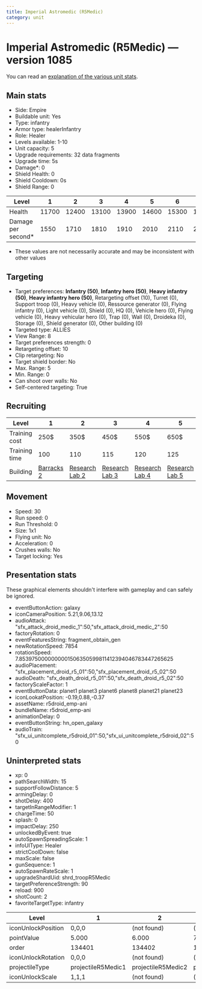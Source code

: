 ```yaml
---
title: Imperial Astromedic (R5Medic)
category: unit
---
```


# Imperial Astromedic (R5Medic) — version 1085

You can read an [explanation  of the various unit stats](unitexplained.md).

## Main stats

  * Side: Empire
  * Buildable unit: Yes
  * Type: infantry
  * Armor type: healerInfantry
  * Role: Healer
  * Levels available: 1-10
  * Unit capacity: 5
  * Upgrade requirements: 32 data fragments
  * Upgrade time: 5s
  * Damage*: 0
  * Shield Health: 0
  * Shield Cooldown: 0s
  * Shield Range: 0

|Level             |1    |2    |3    |4    |5    |6    |7    |8    |9    |10   |
|------------------|-----|-----|-----|-----|-----|-----|-----|-----|-----|-----|
|Health            |11700|12400|13100|13900|14600|15300|16000|16800|18100|19500|
|Damage per second*|1550 |1710 |1810 |1910 |2010 |2110 |2210 |2310 |2490 |2690 |

* These values are not necessarily accurate and may be inconsistent with other values

## Targeting

  * Target preferences: **Infantry (50)**, **Infantry hero (50)**, **Heavy infantry (50)**, **Heavy infantry hero (50)**, Retargeting offset (10), Turret (0), Support troop (0), Heavy vehicle (0), Ressource generator (0), Flying infantry (0), Light vehicle (0), Shield (0), HQ (0), Vehicle hero (0), Flying vehicle (0), Heavy vehicular hero (0), Trap (0), Wall (0), Droideka (0), Storage (0), Shield generator (0), Other building (0)
  * Targeted type: ALLIES
  * View Range: 8
  * Target preferences strength: 0
  * Retargeting offset: 10
  * Clip retargeting: No
  * Target shield border: No
  * Max. Range: 5
  * Min. Range: 0
  * Can shoot over walls: No
  * Self-centered targeting: True

## Recruiting

|Level        |1                                |2                                      |3                                      |4                                      |5                                      |6                                      |7                                      |8                                      |9                                      |10                                      |
|-------------|---------------------------------|---------------------------------------|---------------------------------------|---------------------------------------|---------------------------------------|---------------------------------------|---------------------------------------|---------------------------------------|---------------------------------------|----------------------------------------|
|Training cost|250$                             |350$                                   |450$                                   |550$                                   |650$                                   |750$                                   |850$                                   |1000$                                  |1050$                                  |1150$                                   |
|Training time|100                              |110                                    |115                                    |120                                    |125                                    |130                                    |135                                    |140                                    |145                                    |150                                     |
|Building     |[Barracks 2](empireBarracks.html)|[Research Lab 2](empireOffenseLab.html)|[Research Lab 3](empireOffenseLab.html)|[Research Lab 4](empireOffenseLab.html)|[Research Lab 5](empireOffenseLab.html)|[Research Lab 6](empireOffenseLab.html)|[Research Lab 7](empireOffenseLab.html)|[Research Lab 8](empireOffenseLab.html)|[Research Lab 9](empireOffenseLab.html)|[Research Lab 10](empireOffenseLab.html)|

## Movement

  * Speed: 30
  * Run speed: 0
  * Run Threshold: 0
  * Size: 1x1
  * Flying unit: No
  * Acceleration: 0
  * Crushes walls: No
  * Target locking: Yes

## Presentation stats

These graphical elements shouldn't interfere with gameplay and can safely be ignored.

  * eventButtonAction: galaxy
  * iconCameraPosition: 5.21,9.06,13.12
  * audioAttack: "sfx_attack_droid_medic_1":50,"sfx_attack_droid_medic_2":50
  * factoryRotation: 0
  * eventFeaturesString: fragment_obtain_gen
  * newRotationSpeed: 7854
  * rotationSpeed: 7.8539750000000001506350599811412394046783447265625
  * audioPlacement: "sfx_placement_droid_r5_01":50,"sfx_placement_droid_r5_02":50
  * audioDeath: "sfx_death_droid_r5_01":50,"sfx_death_droid_r5_02":50
  * factoryScaleFactor: 1
  * eventButtonData: planet1 planet3 planet6 planet8 planet21 planet23
  * iconLookatPosition: -0.19,0.88,-0.37
  * assetName: r5droid_emp-ani
  * bundleName: r5droid_emp-ani
  * animationDelay: 0
  * eventButtonString: hn_open_galaxy
  * audioTrain: "sfx_ui_unitcomplete_r5droid_01":50,"sfx_ui_unitcomplete_r5droid_02":50

## Uninterpreted stats

  * xp: 0
  * pathSearchWidth: 15
  * supportFollowDistance: 5
  * armingDelay: 0
  * shotDelay: 400
  * targetInRangeModifier: 1
  * chargeTime: 50
  * splash: 0
  * impactDelay: 250
  * unlockedByEvent: true
  * autoSpawnSpreadingScale: 1
  * infoUIType: Healer
  * strictCoolDown: false
  * maxScale: false
  * gunSequence: 1
  * autoSpawnRateScale: 1
  * upgradeShardUid: shrd_troopR5Medic
  * targetPreferenceStrength: 90
  * reload: 900
  * shotCount: 2
  * favoriteTargetType: infantry

|Level             |1                 |2                 |3                 |4                 |5                 |6                 |7                 |8                 |9                 |10                 |
|------------------|------------------|------------------|------------------|------------------|------------------|------------------|------------------|------------------|------------------|-------------------|
|iconUnlockPosition|0,0,0             |(not found)       |(not found)       |(not found)       |(not found)       |(not found)       |(not found)       |(not found)       |(not found)       |(not found)        |
|pointValue        |5.000             |6.000             |7.000             |8.000             |9.000             |10.000            |11.000            |12.000            |13.000            |15.000             |
|order             |134401            |134402            |134403            |134404            |134405            |134406            |134407            |134408            |134409            |134410             |
|iconUnlockRotation|0,0,0             |(not found)       |(not found)       |(not found)       |(not found)       |(not found)       |(not found)       |(not found)       |(not found)       |(not found)        |
|projectileType    |projectileR5Medic1|projectileR5Medic2|projectileR5Medic3|projectileR5Medic4|projectileR5Medic5|projectileR5Medic6|projectileR5Medic7|projectileR5Medic8|projectileR5Medic9|projectileR5Medic10|
|iconUnlockScale   |1,1,1             |(not found)       |(not found)       |(not found)       |(not found)       |(not found)       |(not found)       |(not found)       |(not found)       |(not found)        |

